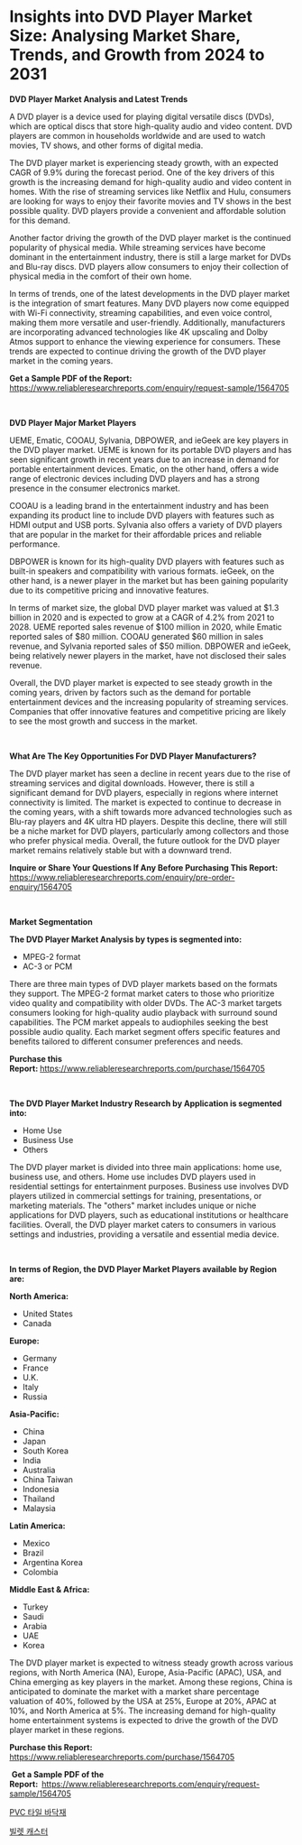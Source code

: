 <p><h1>Insights into DVD Player Market Size: Analysing Market Share, Trends, and Growth from 2024 to 2031</h1></p><p><strong>DVD Player Market Analysis and Latest Trends</strong></p>
<p><p>A DVD player is a device used for playing digital versatile discs (DVDs), which are optical discs that store high-quality audio and video content. DVD players are common in households worldwide and are used to watch movies, TV shows, and other forms of digital media.</p><p>The DVD player market is experiencing steady growth, with an expected CAGR of 9.9% during the forecast period. One of the key drivers of this growth is the increasing demand for high-quality audio and video content in homes. With the rise of streaming services like Netflix and Hulu, consumers are looking for ways to enjoy their favorite movies and TV shows in the best possible quality. DVD players provide a convenient and affordable solution for this demand.</p><p>Another factor driving the growth of the DVD player market is the continued popularity of physical media. While streaming services have become dominant in the entertainment industry, there is still a large market for DVDs and Blu-ray discs. DVD players allow consumers to enjoy their collection of physical media in the comfort of their own home.</p><p>In terms of trends, one of the latest developments in the DVD player market is the integration of smart features. Many DVD players now come equipped with Wi-Fi connectivity, streaming capabilities, and even voice control, making them more versatile and user-friendly. Additionally, manufacturers are incorporating advanced technologies like 4K upscaling and Dolby Atmos support to enhance the viewing experience for consumers. These trends are expected to continue driving the growth of the DVD player market in the coming years.</p></p>
<p><strong>Get a Sample PDF of the Report:&nbsp;</strong> <a href="https://www.reliableresearchreports.com/enquiry/request-sample/1564705">https://www.reliableresearchreports.com/enquiry/request-sample/1564705</a></p>
<p>&nbsp;</p>
<p><strong>DVD Player Major Market Players</strong></p>
<p><p>UEME, Ematic, COOAU, Sylvania, DBPOWER, and ieGeek are key players in the DVD player market. UEME is known for its portable DVD players and has seen significant growth in recent years due to an increase in demand for portable entertainment devices. Ematic, on the other hand, offers a wide range of electronic devices including DVD players and has a strong presence in the consumer electronics market.</p><p>COOAU is a leading brand in the entertainment industry and has been expanding its product line to include DVD players with features such as HDMI output and USB ports. Sylvania also offers a variety of DVD players that are popular in the market for their affordable prices and reliable performance.</p><p>DBPOWER is known for its high-quality DVD players with features such as built-in speakers and compatibility with various formats. ieGeek, on the other hand, is a newer player in the market but has been gaining popularity due to its competitive pricing and innovative features.</p><p>In terms of market size, the global DVD player market was valued at $1.3 billion in 2020 and is expected to grow at a CAGR of 4.2% from 2021 to 2028. UEME reported sales revenue of $100 million in 2020, while Ematic reported sales of $80 million. COOAU generated $60 million in sales revenue, and Sylvania reported sales of $50 million. DBPOWER and ieGeek, being relatively newer players in the market, have not disclosed their sales revenue.</p><p>Overall, the DVD player market is expected to see steady growth in the coming years, driven by factors such as the demand for portable entertainment devices and the increasing popularity of streaming services. Companies that offer innovative features and competitive pricing are likely to see the most growth and success in the market.</p></p>
<p>&nbsp;</p>
<p><strong>What Are The Key Opportunities For DVD Player Manufacturers?</strong></p>
<p><p>The DVD player market has seen a decline in recent years due to the rise of streaming services and digital downloads. However, there is still a significant demand for DVD players, especially in regions where internet connectivity is limited. The market is expected to continue to decrease in the coming years, with a shift towards more advanced technologies such as Blu-ray players and 4K ultra HD players. Despite this decline, there will still be a niche market for DVD players, particularly among collectors and those who prefer physical media. Overall, the future outlook for the DVD player market remains relatively stable but with a downward trend.</p></p>
<p><strong>Inquire or Share Your Questions If Any Before Purchasing This Report:</strong> <a href="https://www.reliableresearchreports.com/enquiry/pre-order-enquiry/1564705">https://www.reliableresearchreports.com/enquiry/pre-order-enquiry/1564705</a></p>
<p>&nbsp;</p>
<p><strong>Market Segmentation</strong></p>
<p><strong>The DVD Player Market Analysis by types is segmented into:</strong></p>
<p><ul><li>MPEG-2 format</li><li>AC-3 or PCM</li></ul></p>
<p><p>There are three main types of DVD player markets based on the formats they support. The MPEG-2 format market caters to those who prioritize video quality and compatibility with older DVDs. The AC-3 market targets consumers looking for high-quality audio playback with surround sound capabilities. The PCM market appeals to audiophiles seeking the best possible audio quality. Each market segment offers specific features and benefits tailored to different consumer preferences and needs.</p></p>
<p><strong>Purchase this Report:&nbsp;</strong><a href="https://www.reliableresearchreports.com/purchase/1564705">https://www.reliableresearchreports.com/purchase/1564705</a></p>
<p>&nbsp;</p>
<p><strong>The DVD Player Market Industry Research by Application is segmented into:</strong></p>
<p><ul><li>Home Use</li><li>Business Use</li><li>Others</li></ul></p>
<p><p>The DVD player market is divided into three main applications: home use, business use, and others. Home use includes DVD players used in residential settings for entertainment purposes. Business use involves DVD players utilized in commercial settings for training, presentations, or marketing materials. The "others" market includes unique or niche applications for DVD players, such as educational institutions or healthcare facilities. Overall, the DVD player market caters to consumers in various settings and industries, providing a versatile and essential media device.</p></p>
<p>&nbsp;</p>
<p><strong>In terms of Region, the DVD Player Market Players available by Region are:</strong></p>
<p>
    <p> <strong> North America: </strong>
        <ul>
            <li>United States</li>
            <li>Canada</li>
        </ul>
        </p> 
    <p> <strong> Europe: </strong>
        <ul>
            <li>Germany</li>
            <li>France</li>
            <li>U.K.</li>
            <li>Italy</li>
            <li>Russia</li>
        </ul>
        </p> 
    <p> <strong> Asia-Pacific: </strong>
        <ul>
            <li>China</li>
            <li>Japan</li>
            <li>South Korea</li>
            <li>India</li>
            <li>Australia</li>
            <li>China Taiwan</li>
            <li>Indonesia</li>
            <li>Thailand</li>
            <li>Malaysia</li>
        </ul>
        </p> 
    <p> <strong> Latin America: </strong>
        <ul>
            <li>Mexico</li>
            <li>Brazil</li>
            <li>Argentina Korea</li>
            <li>Colombia</li>
        </ul>
        </p> 
    <p> <strong> Middle East & Africa: </strong>
        <ul>
            <li>Turkey</li>
            <li>Saudi</li>
            <li>Arabia</li>
            <li>UAE</li>
            <li>Korea</li>
        </ul>
    </p>
    </p>
<p><p>The DVD player market is expected to witness steady growth across various regions, with North America (NA), Europe, Asia-Pacific (APAC), USA, and China emerging as key players in the market. Among these regions, China is anticipated to dominate the market with a market share percentage valuation of 40%, followed by the USA at 25%, Europe at 20%, APAC at 10%, and North America at 5%. The increasing demand for high-quality home entertainment systems is expected to drive the growth of the DVD player market in these regions.</p></p>
<p><strong>Purchase this Report: </strong><a href="https://www.reliableresearchreports.com/purchase/1564705">https://www.reliableresearchreports.com/purchase/1564705</a></p>
<p>&nbsp;<strong>Get a Sample PDF of the Report:&nbsp;&nbsp;</strong><a href="https://www.reliableresearchreports.com/enquiry/request-sample/1564705">https://www.reliableresearchreports.com/enquiry/request-sample/1564705</a></p>
<p><strong></strong></p>
<p><p><a href="https://medium.com/@kelvinfeenrey98677/pvc-%ED%83%80%EC%9D%BC-%EB%B0%94%EB%8B%A5%EC%9E%AC-%EC%8B%9C%EC%9E%A5-%EB%8F%99%ED%96%A5-%EB%B0%8F-%EC%8B%9C%EC%9E%A5-%EB%B6%84%EC%84%9D%EC%9D%80-2024-2031%EB%85%84%EC%9D%84-%EC%98%88%EC%B8%A1%ED%95%98%EA%B3%A0-%EC%9E%88%EC%8A%B5%EB%8B%88%EB%8B%A4-04e7bee0f633">PVC 타일 바닥재</a></p><p><a href="https://medium.com/@vlcostes/%EB%B9%8C%EB%A0%9B-%EC%BA%90%EC%8A%A4%ED%84%B0-%EC%8B%9C%EC%9E%A5-%EC%8B%9C%EC%9E%A5-%EC%A0%90%EC%9C%A0%EC%9C%A8-%EC%8B%9C%EC%9E%A5-%EB%8F%99%ED%96%A5-%EA%B7%B8%EB%A6%AC%EA%B3%A0-%EB%AF%B8%EB%9E%98-%EC%84%B1%EC%9E%A5-%ED%83%90%EC%83%89-ea9ba31f4092">빌렛 캐스터</a></p></p>